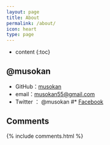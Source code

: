 ```yaml
---
layout: page
title: About
permalink: /about/
icon: heart
type: page
---
```


* content
{:toc}

## @musokan


* GitHub：[musokan](https://github.com/musokan)
* email：musokan55@gmail.com
* Twitter ： @musokan
#* [Facebook]()

## Comments

{% include comments.html %}
